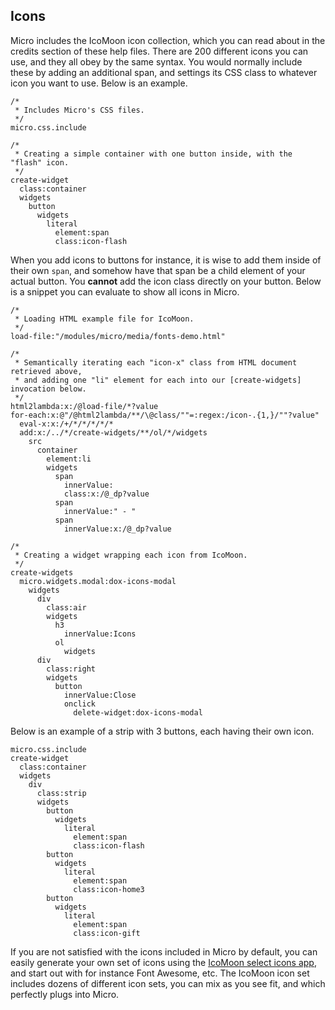 ## Icons

Micro includes the IcoMoon icon collection, which you can read about in the credits section of these help files.
There are 200 different icons you can use, and they all obey by the same syntax. You would normally include
these by adding an additional span, and settings its CSS class to whatever icon you want to use. Below is an
example.

```hyperlambda
/*
 * Includes Micro's CSS files.
 */
micro.css.include

/*
 * Creating a simple container with one button inside, with the "flash" icon.
 */
create-widget
  class:container
  widgets
    button
      widgets
        literal
          element:span
          class:icon-flash
```

When you add icons to buttons for instance, it is wise to add them inside of their own `span`, and somehow
have that span be a child element of your actual button. You **cannot** add the icon class directly on your button.
Below is a snippet you can evaluate to show all icons in Micro.

```hyperlambda-snippet
/*
 * Loading HTML example file for IcoMoon.
 */
load-file:"/modules/micro/media/fonts-demo.html"

/*
 * Semantically iterating each "icon-x" class from HTML document retrieved above,
 * and adding one "li" element for each into our [create-widgets] invocation below.
 */
html2lambda:x:/@load-file/*?value
for-each:x:@"/@html2lambda/**/\@class/""=:regex:/icon-.{1,}/""?value"
  eval-x:x:/+/*/*/*/*/*
  add:x:/../*/create-widgets/**/ol/*/widgets
    src
      container
        element:li
        widgets
          span
            innerValue:
            class:x:/@_dp?value
          span
            innerValue:" - "
          span
            innerValue:x:/@_dp?value

/*
 * Creating a widget wrapping each icon from IcoMoon.
 */
create-widgets
  micro.widgets.modal:dox-icons-modal
    widgets
      div
        class:air
        widgets
          h3
            innerValue:Icons
          ol
            widgets
      div
        class:right
        widgets
          button
            innerValue:Close
            onclick
              delete-widget:dox-icons-modal
```

Below is an example of a strip with 3 buttons, each having their own icon.

```hyperlambda
micro.css.include
create-widget
  class:container
  widgets
    div
      class:strip
      widgets
        button
          widgets
            literal
              element:span
              class:icon-flash
        button
          widgets
            literal
              element:span
              class:icon-home3
        button
          widgets
            literal
              element:span
              class:icon-gift
```

If you are not satisfied with the icons included in Micro by default, you can easily generate your own set
of icons using the [IcoMoon select icons app](https://icomoon.io/app/#/select), and start out with for instance 
Font Awesome, etc. The IcoMoon icon set includes dozens of different icon sets, you can mix as you see fit,
and which perfectly plugs into Micro.

